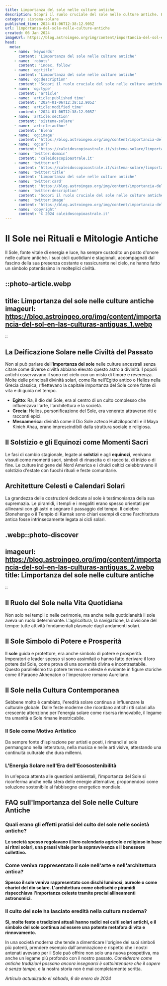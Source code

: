 ```yaml
---
title: Limportanza del sole nelle culture antiche
description: Scopri il ruolo cruciale del sole nelle culture antiche. Esplora miti, riti e impatto su società passate. Illumina la storia!
category: sistema-solare
published_time: 2024-01-06T12:38:12.905Z
url: limportanza-del-sole-nelle-culture-antiche
created: 06 Jan 2024
imageUrl: https://blog.astroingeo.org/img/content/importancia-del-sol-en-las-culturas-antiguas_1.webp
head:
  meta:
    - name: 'keywords'
      content: 'Limportanza del sole nelle culture antiche'
    - name: 'robots'
      content: 'index, follow'
    - name: 'og:title'
      content: 'Limportanza del sole nelle culture antiche'
    - name: 'og:description'
      content: 'Scopri il ruolo cruciale del sole nelle culture antiche. Esplora miti, riti e impatto su società passate. Illumina la storia!'
    - name: 'og:type'
      content: 'article'
    - name: 'article:published_time'
      content: '2024-01-06T12:38:12.905Z'
    - name: 'article:modified_time'
      content: '2024-01-06T12:38:12.905Z'
    - name: 'article:section'
      content: 'sistema-solare'
    - name: 'article:author'
      content: 'Elena'
    - name: 'og:image'
      content: 'https://blog.astroingeo.org/img/content/importancia-del-sol-en-las-culturas-antiguas_1.webp'
    - name: 'og:url'
      content: 'https://caleidoscopioastrale.it/sistema-solare/limportanza-del-sole-nelle-culture-antiche'
    - name: 'twitter:domain'
      content: 'caleidoscopioastrale.it'
    - name: 'twitter:url'
      content: 'https://caleidoscopioastrale.it/sistema-solare/limportanza-del-sole-nelle-culture-antiche'
    - name: 'twitter:title'
      content: 'Limportanza del sole nelle culture antiche'
    - name: 'twitter:card'
      content: 'https://blog.astroingeo.org/img/content/importancia-del-sol-en-las-culturas-antiguas_1.webp'
    - name: 'twitter:description'
      content: 'Scopri il ruolo cruciale del sole nelle culture antiche. Esplora miti, riti e impatto su società passate. Illumina la storia!'
    - name: 'twitter:image'
      content: 'https://blog.astroingeo.org/img/content/importancia-del-sol-en-las-culturas-antiguas_1.webp'
    - name: 'copyright'
      content: '© 2024 caleidoscopioastrale.it'
---
```

# Il Sole nei Rituali e Mitologie Antiche

Il Sole, fonte vitale di energia e luce, ha sempre custodito un posto d'onore nelle culture antiche. I suoi cicli quotidiani e stagionali, accompagnati dal fascino della sua presenza costante e rassicurante nel cielo, ne hanno fatto un simbolo potentissimo in molteplici civiltà.

::photo-article.webp
---
title: Limportanza del sole nelle culture antiche
imageurl: https://blog.astroingeo.org/img/content/importancia-del-sol-en-las-culturas-antiguas_1.webp
---
::

## La Deificazione Solare nelle Civiltà del Passato

Non si può parlare dell'**importanza del sole** nelle culture ancestrali senza citare come diverse civiltà abbiano elevato questo astro a divinità. I popoli antichi osservavano il sono nel cielo con un misto di timore e reverenza. Molte delle principali divinità solari, come Ra nell'Egitto antico o Helios nella Grecia classica, riflettevano la capitale importanza del Sole come fonte di vita e di guida nel tempo.

- **Egitto**: Ra, il dio del Sole, era al centro di un culto complesso che influenzava l'arte, l'architettura e la società.
- **Grecia**: Helios, personificazione del Sole, era venerato attraverso riti e racconti epici.
- **Mesoamerica**: divinità come il Dio Sole azteco Huitzilopochtli e il Maya Kinich Ahau, erano imprescindibili dalla struttura sociale e religiosa.

## Il Solstizio e gli Equinozi come Momenti Sacri

Le fasi di cambio stagionale, legate ai **solstizi** e agli **equinozi**, venivano vissuti come momenti sacri, simboli di rinascita o di raccolta, di inizio o di fine. Le culture indigene del Nord America e i druidi celtici celebbravano il solstizio d'estate con fuochi rituali e feste comunitarie.

## Architetture Celesti e Calendari Solari

La grandezza delle costruzioni dedicate al sole è testimonianza della sua supremazia. Le piramidi, i templi e i megaliti erano spesso orientati per allinearsi con gli astri e segnare il passaggio del tempo. Il celebre Stonehenge o il Tempio di Karnak sono chiari esempi di come l'architettura antica fosse intrinsecamente legata ai cicli solari.

.webp::photo-discover
---
imageurl: https://blog.astroingeo.org/img/content/importancia-del-sol-en-las-culturas-antiguas_2.webp
title: Limportanza del sole nelle culture antiche
---
::

## Il Ruolo del Sole nella Vita Quotidiana

Non solo nei templi o nelle cerimonie, ma anche nella quotidianeità il sole aveva un ruolo determinante. L'agricoltura, la navigazione, la divisione del tempo: tutte attività fondamentali plasmate dagli andamenti solari.

## Il Sole Simbolo di Potere e Prosperità

Il **sole** guida e protettore, era anche simbolo di potere e prosperità. Imperatori e leader spesso si sono assimilati o hanno fatto derivare il loro potere dal Sole, come prova di una sovranità divina e incontrastabile. Questo parallelismo tra potere terreno e celeste è evidente in figure storiche come il Faraone Akhenaton o l'imperatore romano Aureliano.

## Il Sole nella Cultura Contemporanea

Sebbene molto è cambiato, l'eredità solare continua a influenzare la culturale globale. Dalle feste moderne che ricordano antichi riti solari alla crescente attenzione per l'energia solare come risorsa rinnovabile, il legame tra umanità e Sole rimane inestricabile.

### Il Sole come Motivo Artistico

Da sempre fonte d'ispirazione per artisti e poeti, i rimandi al sole permangono nella letteratura, nella musica e nelle arti visive, attestando una continuità culturale che dura millenni.

### L'Energia Solare nell'Era dell'Ecosostenibilità

In un'epoca attenta alle questioni ambientali, l'importanza del Sole si riconferma anche nella sfera delle energie alternative, proponendosi come soluzione sostenibile al fabbisogno energetico mondiale.

## FAQ sull'Importanza del Sole nelle Culture Antiche

### Quali erano gli effetti pratici del culto del sole nelle società antiche?
**Le società spesso regolavano il loro calendario agricolo e religioso in base ai ritmi solari, una prassi vitale per la sopravvivenza e il benessere collettivo.**

### Come veniva rappresentato il sole nell'arte e nell'architettura antica?
**Spesso il sole veniva rappresentato con dischi luminosi, aureole o come chariot del dio solare. L'architettura come obelischi e piramidi rispecchiava l'importanza celeste tramite precisi allineamenti astronomici.**

### Il culto del sole ha lasciato eredità nella cultura moderna?
**Sì, molte feste e tradizioni attuali hanno radici nei culti solari antichi, e il simbolo del sole continua ad essere una potente metafora di vita e rinnovamento.**

In una società moderna che tende a dimenticare l'origine dei suoi simboli più potenti, prendere esempio dall'ammirazione e rispetto che i nostri antenati avevano per il Sole può offrire non solo una nuova prospettiva, ma anche un legame più profondo con il nostro passato. *Considerare come antiche tradizioni possano ancora insegnarci è sottointendere che il sapere è senza tempo*, e la nostra storia non è mai completamente scritta.

_Artículo actualizado el sábado, 6 de enero de 2024_